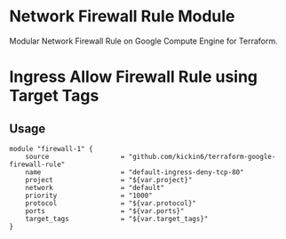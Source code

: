 # Network Firewall Rule Module 

Modular Network Firewall Rule on Google Compute Engine for Terraform.

# Ingress Allow Firewall Rule using Target Tags

## Usage
```
module "firewall-1" {
    source                  = "github.com/kickin6/terraform-google-firewall-rule"
    name                    = "default-ingress-deny-tcp-80"
    project                 = "${var.project}"
    network                 = "default"
    priority                = "1000"
    protocol                = "${var.protocol}"
    ports                   = "${var.ports}"
    target_tags             = "${var.target_tags}"
}
```